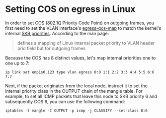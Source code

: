 # Setting COS on egress in Linux

In order to set COS ([802.1Q](https://en.wikipedia.org/wiki/IEEE_802.1Q) Priority Code Point) on outgoing frames, you
first need to set the VLAN interface's [egress-qos-map](https://man7.org/linux/man-pages/man8/ip-link.8.html) to match
the kernel's internal [SKB priorities](https://github.com/torvalds/linux/blob/95ec54a420b8f445e04a7ca0ea8deb72c51fe1d3/include/linux/skbuff.h#L779).
According to the man page:

> defines a mapping of
> Linux internal packet priority to VLAN header prio
> field but for outgoing frames

Because the COS has 8 distinct values, let's map internal priorities one to one up to 7:

```
ip link set enp1s0.123 type vlan egress 0:0 1:1 2:2 3:3 4:4 5:5 6:6 7:7
```

Next, if the packet originates from the local node, instruct it to set the internal priority class in the OUTPUT chain
of the mangle table. For example, to set all ICMP packets that leave this node to SKB priority 6 and subsequently COS 6,
you can use the following command:

```
iptables -t mangle -I OUTPUT -p icmp -j CLASSIFY --set-class 0:6
```
